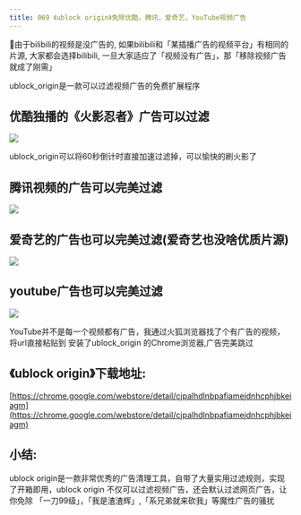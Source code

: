 ```yaml
---
title: 069 《ublock origin》免除优酷，腾讯，爱奇艺，YouTube视频广告
---
```



由于bilibili的视频是没广告的, 如果bilibili和「某插播广告的视频平台」有相同的片源, 大家都会选择bilibili, 一旦大家适应了「视频没有广告」，那「移除视频广告就成了刚需」

ublock_origin是一款可以过滤视频广告的免费扩展程序

## 优酷独播的《火影忍者》广告可以过滤


![](https://www.v2fy.com/asset/069_ublock_origin/001.gif)

ublock_origin可以将60秒倒计时直接加速过滤掉，可以愉快的刷火影了


## 腾讯视频的广告可以完美过滤


![](https://www.v2fy.com/asset/069_ublock_origin/002.gif)



## 爱奇艺的广告也可以完美过滤(爱奇艺也没啥优质片源)



![](https://www.v2fy.com/asset/069_ublock_origin/003.gif)



## youtube广告也可以完美过滤

![](https://www.v2fy.com/asset/069_ublock_origin/004.gif)


YouTube并不是每一个视频都有广告，我通过火狐浏览器找了个有广告的视频，将url直接粘贴到 安装了ublock_origin 的Chrome浏览器,广告完美跳过



## 《ublock origin》下载地址:

[https://chrome.google.com/webstore/detail/cjpalhdlnbpafiamejdnhcphjbkeiagm](https://chrome.google.com/webstore/detail/cjpalhdlnbpafiamejdnhcphjbkeiagm)


## 小结:


ublock origin是一款非常优秀的广告清理工具，自带了大量实用过滤规则，实现了开箱即用，ublock origin 不仅可以过滤视频广告，还会默认过滤网页广告，让你免除 「一刀99级」，「我是渣渣辉」,「系兄弟就来砍我」等魔性广告的骚扰
